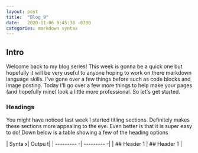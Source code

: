 ```yaml
---
layout: post
title:  "Blog_9"
date:   2020-11-06 9:45:38 -0700
categories: markdown syntax
---
```

## Intro
Welcome back to my blog series! This week is gonna be a quick one but hopefully it will be very useful to
anyone hoping to work on there markdown language skills. I've gone over a few things before such as code
blocks and image posting. Today I'll go over a few more things to help make your pages (and hopefully
mine) look a little more professional. So let's get started.

### Headings
You might have noticed last week I started titling sections. Definitely makes these sections more 
appealing to the eye. Even better is that it is super easy to do! Down below is a table showing a few
of the heading options

| Synta x| Outpu t|
| --------- -| --------- -|
| \## Header 1 | ## Header 1 |

